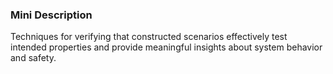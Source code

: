 ### Mini Description

Techniques for verifying that constructed scenarios effectively test intended properties and provide meaningful insights about system behavior and safety.
